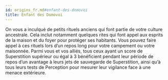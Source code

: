 ```yaml
---
id: origins_fr.md#enfant-des-domovoi
title: Enfant des Domovoi
---
```


On vous a inculqué de petits rituels anciens qui font partie de votre culture ancestrale. Cela inclut notamment quelques rites qui font appel aux esprits de la maison et du foyer pour protéger ses habitants. Vous pouvez faire appel à ces rituels lors d’un repos long pour votre campement ou votre maisonnée. Parmi vous et vos alliés, tous ceux ayant un score de Superstition supérieur ou égal à 3 bénéficient pendant leur période de repos d’un avantage à leurs jets de sauvegarde de Superstition, ainsi qu’à tous leurs tests de Perception pour mesurer leur vigilance face à une menace extérieure.

